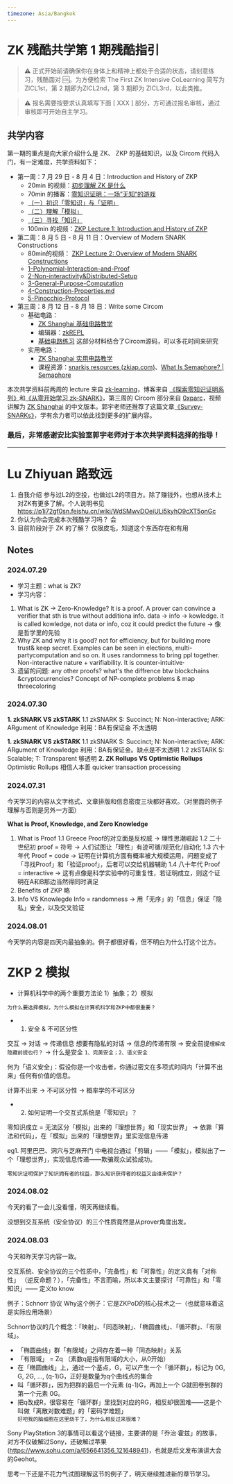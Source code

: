 ```yaml
---
timezone: Asia/Bangkok
---
```


# ZK 残酷共学第 1 期残酷指引

> ⚠️ 正式开始前请确保你在身体上和精神上都处于合适的状态，请刻意练习，残酷面对 🆒。为方便检索 The First ZK Intensive CoLearning 简写为 ZICL1st，第 2 期即为ZICL2nd，第 3 期即为 ZICL3rd，以此类推。

> ⚠️ 报名需要按要求认真填写下面 [ XXX ] 部分，方可通过报名审核，通过审核即可开始自主学习。

## 共学内容

第一期的重点是向大家介绍什么是 ZK、 ZKP 的基础知识，以及 Circom 代码入门，有一定难度，共学资料如下：

- 第一周：7 月 29 日 - 8 月 4 日：Introduction and History of ZKP
    - 20min 的视频：[初步理解 ZK 是什么](https://www.youtube.com/watch?v=fOGdb1CTu5c)
    - 70min 的播客：[零知识证明：一场”无知“的游戏](https://www.xiaoyuzhoufm.com/episode/6672a76bb6a8412729e0b103)
    - [（一）初识「零知识」与「证明」](https://learn.z2o-k7e.world/zkp-intro/1/zkp-back.html)
    - [（二）理解「模拟」](https://learn.z2o-k7e.world/zkp-intro/2/zkp-simu.html)
    - [（三）寻找「知识」](https://learn.z2o-k7e.world/zkp-intro/3/zkp-pok.html)
    - 100min 的视频：[ZKP Lecture 1: Introduction and History of ZKP](https://www.youtube.com/watch?v=uchjTIlPzFo)
- 第二周：8 月 5 日 - 8 月 11 日：Overview of Modern SNARK Constructions
    - 80min的视频： [ZKP Lecture 2: Overview of Modern SNARK Constructions](https://www.youtube.com/watch?v=bGEXYpt3sj0)
    - [1-Polynomial-Interaction-and-Proof](https://learn.z2o-k7e.world/zk-snarks/1-Polynomial-Interaction-and-Proof.html)
    - [2-Non-interactivity&Distributed-Setup](https://learn.z2o-k7e.world/zk-snarks/2-Non-interactivity&Distributed-Setup.html)
    - [3-General-Purpose-Computation](https://learn.z2o-k7e.world/zk-snarks/3-General-Purpose-Computation.html)
    - [4-Construction-Properties.md](https://learn.z2o-k7e.world/zk-snarks/4-Construction-Properties.html)
    - [5-Pinocchio-Protocol](https://learn.z2o-k7e.world/zk-snarks/5-Pinocchio-Protocol.html)
- 第三周：8 月 12 日 - 8 月 18 日：Write some Circom
    - 基础电路：
        - [ZK Shanghai 基础电路教学](https://www.youtube.com/watch?v=CTJ1JkYLiyw&ab_channel=SutuLabs)
        - 编辑器：[zkREPL](https://zkrepl.dev/)
        - [基础电路练习](https://github.com/wenjin1997/zkshanghai-workshop/blob/main/lecture2-homework.md) 这部分材料结合了Circom源码，可以多花时间来研究
    - 实用电路：
        - [ZK Shanghai 实用电路教学](https://www.youtube.com/watch?v=smJz5RdY0Nc)
        - 课程资源：[snarkjs resources (zkiap.com)](https://zkiap.com/snarkjs)、[What Is Semaphore? | Semaphore](https://docs.semaphore.pse.dev/)

本次共学资料前两周的 lecture 来自 [zk-learning](https://zk-learning.org/)，博客来自 [《探索零知识证明系列》](https://learn.z2o-k7e.world/zkp-intro/toc.html)和[《从零开始学习 zk-SNARK》](https://learn.z2o-k7e.world/zk-snarks/toc.html)，第三周的 Circom 部分来自 [0xparc](https://zkiap.com/)，视频讲解为 [ZK Shanghai](https://zkshanghai.xyz/) 的中文版本。郭宇老师还推荐了这篇文章[《Survey-SNARKs》](https://www.di.ens.fr/~nitulesc/files/Survey-SNARKs.pdf)，学有余力者可以依此找到更多的扩展内容。

### **最后，非常感谢安比实验室郭宇老师对于本次共学资料选择的指导！**

---

# Lu Zhiyuan 路致远
1. 自我介绍
   参与过L2的空投，也做过L2的项目方。除了赚钱外，也想从技术上对ZK有更多了解。个人说明书见 https://p1i72gf0sn.feishu.cn/wiki/WdSMwvDOeiULi5kyhO9cXT5onGc
2. 你认为你会完成本次残酷学习吗？
   会
3. 目前阶段对于 ZK 的了解？
   仅限皮毛，知道这个东西存在和有用

## Notes

<!-- Content_START -->

### 2024.07.29

- 学习主题：what is ZK?
- 学习内容：
1. What is ZK -> Zero-Knowledge?
lt is a proof. A prover can convince a verifier that sth is true without additiona info.
data -> info -> kowledge.
it is called kowledge, not data or info, coz it could predict the future -> 像是哲学里的先验
2. Why ZK and why it is good? 
not for efficiency, but for building more trust& keep secret.
Examples can be seen in elections, multi-partycomputation and so on.
lt uses randomness to bring ppl together. Non-interactive nature + varifiability. lt is counter-intuitive·
3. 遗留的问题:
any other proofs?
what's the diffrence btw blockchains &cryptocurrencies?
Concept of NP-complete problems & map threecoloring

### 2024.07.30

**1. zkSNARK VS zkSTARK**
1.1 zkSNARK
S: Succinct; N: Non-interactive; ARK: ARgument of Knowledge
利用：BA有保证金
不太透明

**1. zkSNARK VS zkSTARK**
1.1 zkSNARK
S: Succinct; N: Non-interactive; ARK: ARgument of Knowledge
利用：BA有保证金。缺点是不太透明
1.2 zkSTARK
S: Scalable; T: Transparent
够透明
**2. ZK Rollups VS Optimistic Rollups**
Optimistic Rollups  相信人本善
quicker transaction processing

### 2024.07.31

今天学习的内容从文字格式、文章排版和信息密度三块都好喜欢。（对里面的例子理解与否则是另外一方面）

**What is Proof, Knowledge, and Zero Knowledge**
1. What is Proof
   1.1 Greece
   Proof的对立面是反权威 -> 理性思潮崛起
   1.2 二十世纪初
   proof = 符号 -> 人们试图让「理性」有迹可循/规范化/自动化
   1.3 六十年代
   Proof = code -> 证明在计算机方面有概率被大规模运用，问题变成了「寻找Proof」和「验证proof」，后者可以交给机器辅助
   1.4 八十年代
   Proof = interactive -> 这有点像是科学实验中的可重复性，若证明成立，则这个证明在A和B那边当然得同时满足
2. Benefits of ZKP
 略
3. Info VS Knowlegde
 Info = randomness -> 用「无序」的「信息」保证「隐私」安全，以及交叉验证

### 2024.08.01

今天学的内容是四天内最抽象的。例子都很好看，但不明白为什么打这个比方。

# ZKP 2  模拟

- 计算机科学中的两个重要方法论
1）抽象；2）模拟

`为什么要选择模拟，为什么模拟在计算机科学和ZKP中都很重要？`

- 1. 安全 & 不可区分性

交互 -> 对话 -> 传递信息
想要有隐私的对话 -> 信息的传递有限 -> 安全前提`理解成隐藏前提也行？` -> 什么是安全 `1、完美安全；2、语义安全`

何为「语义安全」：假设你是一个攻击者，你通过密文在多项式时间内「计算不出来」任何有价值的信息。

计算不出来 -> 不可区分性 -> 概率学的不可区分

- 2. 如何证明一个交互式系统是「零知识」？

零知识成立 = 无法区分「模拟」出来的「理想世界」和「现实世界」 ->  依靠「算法和代码」，在「模拟」出来的「理想世界」里实现信息传递

eg1. 阿里巴巴、洞穴与芝麻开门 中电视台通过「剪辑」——「模拟」，模拟出了一个「理想世界」，实现信息传递——欺骗观众试验成功。

`零知识证明保护了知识拥有者的权益，那么知识获得者的权益又由谁来保护？`

### 2024.08.02
今天的看了一会儿没看懂，明天再继续看。

没想到交互系统（安全协议）的三个性质竟然是从prover角度出发。

### 2024.08.03
今天和昨天学习内容一致。

交互系统、安全协议的三个性质中，「完备性」和「可靠性」的定义具有「对称性」 （逆反命题？），「完备性」不言而喻，所以本文主要探讨「可靠性」和「零知识」—— 定义to know

例子：Schnorr 协议
Why这个例子：它是ZKPoD的核心技术之一（也就意味着这是实际应用场景）

Schnorr协议的几个概念：「映射」、「同态映射」、「椭圆曲线」、「循环群」、「有限域」。
- 「椭圆曲线」群「有限域」之间存在着一种「同态映射」关系  
- 「有限域」 = Zq （素数q是指有限域的大小，从0开始）  
- 在「椭圆曲线」上，通过一个基点，G，可以产生一个「循环群」，标记为 0G, G, 2G, …, (q-1)G，正好是数量为q个曲线点的集合
- 叫「循环群」，因为把群的最后一个元素 (q-1)G，再加上一个 G就回卷到群的第一个元素 0G。  
- 把q改成R，很容易在「循环群」里找到对应的RG，相反却很困难——这是个叫做「离散对数难题」的「密码学难题」  
`好吧我的脑细胞在这里烧干了，为什么相反过来很难？`  

Sony PlayStation 3的事情可以看这个链接，主要讲的是「乔治·霍兹」的故事，对方不仅破解过Sony，还破解过苹果(https://www.sohu.com/a/656641356_121648941)，也就是后文发布演讲大会的Geohot。

思考一下还是不花力气试图理解这节的例子了，明天继续推进新的章节学习。

<!-- Content_END -->
